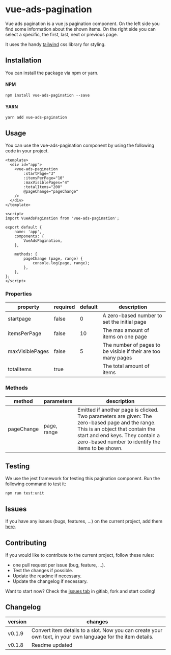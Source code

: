# vue-ads-pagination

Vue ads pagination is a vue js pagination component. 
On the left side you find some information about the shown items.
On the right side you can select a specific, the first, last, next or previous page.

It uses the handy
[tailwind](https://tailwindcss.com/docs/what-is-tailwind/) css library for styling.

## Installation

You can install the package via npm or yarn.

#### NPM

```npm install vue-ads-pagination --save```

#### YARN

```yarn add vue-ads-pagination```

## Usage

You can use the vue-ads-pagination component by using the following code in your project.

```vue
<template>
  <div id="app">
    <vue-ads-pagination
        :startPage="3"
        :itemsPerPage="10"
        :maxVisiblePages="4"
        :totalItems="200"
        @pageChange="pageChange"
    />
  </div>
</template>

<script>
import VueAdsPagination from 'vue-ads-pagination';

export default {
    name: 'app',
    components: {
        VueAdsPagination,
    },

    methods: {
        pageChange (page, range) {
            console.log(page, range);
        },
    },
};
</script>
```

### Properties

| property | required | default | description |
| --- | --- | --- | --- |
| startpage | false | 0 | A zero-based number to set the initial page |
| itemsPerPage | false | 10 | The max amount of items on one page |
| maxVisiblePages | false | 5 | The number of pages to be visible if their are too many pages |
| totalItems | true |  | The total amount of items |

### Methods

| method | parameters | description |
| --- | --- | --- |
| pageChange | page, range | Emitted if another page is clicked. Two parameters are given: The zero-based page and the range. This is an object that contain the start and end keys. They contain a zero-based number to identify the items to be shown.|

## Testing

We use the jest framework for testing this pagination component. Run the following command to test it:

```
npm run test:unit
```

## Issues

If you have any issues (bugs, features, ...) on the current project, add them [here](https://gitlab.com/arnedesmedt/vue-ads-pagination/issues/new).

## Contributing

If you would like to contribute to the current project, follow these rules:
 
 - one pull request per issue (bug, feature, ...).
 - Test the changes if possible.
 - Update the readme if necessary.
 - Update the changelog if necessary.
 
Want to start now? Check the [issues tab](https://gitlab.com/arnedesmedt/vue-ads-pagination/issues) in gitlab, fork and start coding!

## Changelog

| version | changes | 
| --- | --- |
| v0.1.9 | Convert item details to a slot. Now you can create your own text, in your own language for the item details. |
| v0.1.8 | Readme updated |
